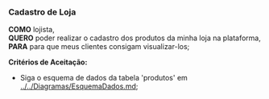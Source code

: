 ### Cadastro de Loja

**COMO** lojista,    
**QUERO** poder realizar o cadastro dos produtos da minha loja na plataforma,  
**PARA** para que meus clientes consigam visualizar-los;   

**Critérios de Aceitação:**

- Siga o esquema de dados da tabela 'produtos' em [../../Diagramas/EsquemaDados.md]();